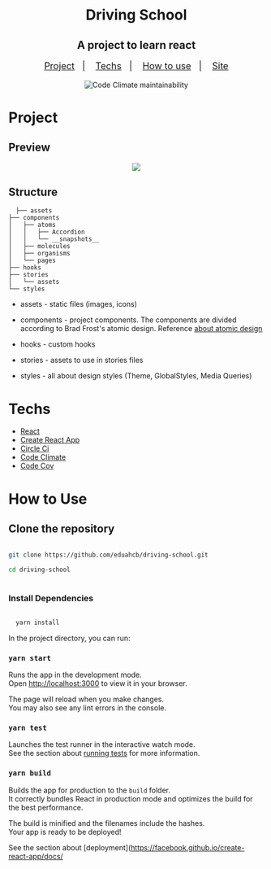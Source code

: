 <h1 align="center">Driving School</h1>

<h2  align="center">A project to learn react</h2>

<p align="center" style="font-size: 18px;">
  <a href="#project">Project</a>&nbsp;&nbsp;&nbsp;|&nbsp;&nbsp;&nbsp;
  <a href="#techs">Techs</a>&nbsp;&nbsp;&nbsp;|&nbsp;&nbsp;&nbsp;
  <a href="#how-to-use">How to use</a>&nbsp;&nbsp;&nbsp;|&nbsp;&nbsp;&nbsp;
  <a href="https://driving-school-gamma.vercel.app/">Site</a>
</p>


<div align="center" display="inline-block" margin="50px">
  <div display="inline-block;">

  ![Code Climate maintainability](https://img.shields.io/codeclimate/maintainability/eduahcb/driving-school?style=for-the-badge)
  
  </div>


  <div display="inline-block" style="margin: 0 10px;">

   
  
  </div>

  <div display="inline-block" style="margin: 0 10px;">

   

  </div>
</div>

# Project

## Preview

<p align="center">
<img src=".github/driving-school.gif" />
</p>


## Structure

```text
  ├── assets
├── components
│   ├── atoms
│   │   ├── Accordion
│   │   └── __snapshots__
│   ├── molecules
│   ├── organisms
│   └── pages
├── hooks
├── stories
│   └── assets
└── styles
```

- assets - static files (images, icons)
- components - project components. The components are divided according to Brad Frost's atomic design. Reference [about atomic design](https://medium.com/pretux/atomic-design-o-que-%C3%A9-como-surgiu-e-sua-import%C3%A2ncia-para-a-cria%C3%A7%C3%A3o-do-design-system-e3ac7b5aca2c)

- hooks - custom hooks
- stories -  assets to use in stories files
- styles - all about design styles (Theme, GlobalStyles, Media Queries)
### 

# Techs

- [React](https://pt-br.reactjs.org/)
- [Create React App](https://create-react-app.dev/)
- [Circle Ci](https://circleci.com/)
- [Code Climate](https://codeclimate.com/)
- [Code Cov](https://about.codecov.io/)


# How to Use

## Clone the repository

```sh
 
git clone https://github.com/eduahcb/driving-school.git

cd driving-school
 
```

### Install Dependencies

```sh
   
  yarn install

```

In the project directory, you can run:

### `yarn start`

Runs the app in the development mode.\
Open [http://localhost:3000](http://localhost:3000) to view it in your browser.

The page will reload when you make changes.\
You may also see any lint errors in the console.

### `yarn test`

Launches the test runner in the interactive watch mode.\
See the section about [running tests](https://facebook.github.io/create-react-app/docs/running-tests) for more information.

### `yarn build`

Builds the app for production to the `build` folder.\
It correctly bundles React in production mode and optimizes the build for the best performance.

The build is minified and the filenames include the hashes.\
Your app is ready to be deployed!

See the section about [deployment](https://facebook.github.io/create-react-app/docs/

